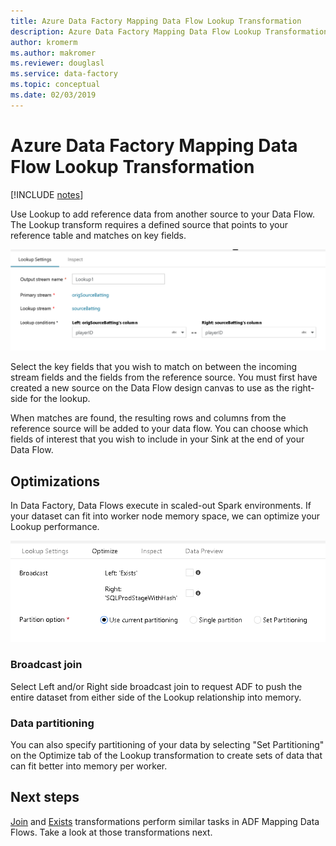 ```yaml
---
title: Azure Data Factory Mapping Data Flow Lookup Transformation
description: Azure Data Factory Mapping Data Flow Lookup Transformation
author: kromerm
ms.author: makromer
ms.reviewer: douglasl
ms.service: data-factory
ms.topic: conceptual
ms.date: 02/03/2019
---
```


# Azure Data Factory Mapping Data Flow Lookup Transformation

[!INCLUDE [notes](../../includes/data-factory-data-flow-preview.md)]

Use Lookup to add reference data from another source to your Data Flow. The Lookup transform requires a defined source that points to your reference table and matches on key fields.

![Lookup Transformation](media/data-flow/lookup1.png "Lookup")

Select the key fields that you wish to match on between the incoming stream fields and the fields from the reference source. You must first have created a new source on the Data Flow design canvas to use as the right-side for the lookup.

When matches are found, the resulting rows and columns from the reference source will be added to your data flow. You can choose which fields of interest that you wish to include in your Sink at the end of your Data Flow.

## Optimizations

In Data Factory, Data Flows execute in scaled-out Spark environments. If your dataset can fit into worker node memory space, we can optimize your Lookup performance.

![Broadcast Join](media/data-flow/broadcast.png "Broadcast Join")

### Broadcast join

Select Left and/or Right side broadcast join to request ADF to push the entire dataset from either side of the Lookup relationship into memory.

### Data partitioning

You can also specify partitioning of your data by selecting "Set Partitioning" on the Optimize tab of the Lookup transformation to create sets of data that can fit better into memory per worker.

## Next steps

[Join](data-flow-join.md) and [Exists](data-flow-exists.md) transformations perform similar tasks in ADF Mapping Data Flows. Take a look at those transformations next.

